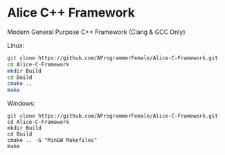 # Alice C++ Framework

Modern General Purpose C++ Framework (Clang & GCC Only)

Linux:

```sh
git clone https://github.com/AProgrammerFemale/Alice-C-Framework.git
cd Alice-C-Framework
mkdir Build
cd Build
cmake ..
make
```

Windows:

```batch
git clone https://github.com/AProgrammerFemale/Alice-C-Framework.git
cd Alice-C-Framework
mkdir Build
cd Build
cmake .. -G "MinGW Makefiles"
make
```
